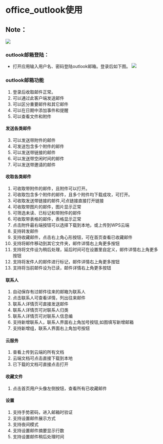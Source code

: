 
# office_outlook使用
## Note：  
 ![](https://github.com/openthos/community-analysis/blob/master/pic/using-instractions-pic/outlook.png)

### outlook邮箱登陆：  
- 打开应用输入用户名、密码登陆outlook邮箱。登录后如下图。
 ![](https://github.com/openthos/community-analysis/blob/master/pic/using-instractions-pic/tmp_7486-outlook_login-1683303190.png)

### outlook邮箱功能
1. 登录后收取邮件正常。
2. 可以通过此客户端发送邮件
3. 可以区分重要邮件和其它邮件
4. 可以在日期中添加事件和提醒
5. 可以查看文件和附件

#### 发送各类邮件
3. 可以发送带附件的邮件
4. 可发送包含多个附件的邮件
5. 可以发送带链接的邮件
6. 可以发送带空闲时间的邮件
7. 可以发送带邀请的邮件

#### 收取各类邮件
1. 可收取带附件的邮件，且附件可以打开。
2. 可收取包含多个附件的邮件，且多个附件均下载成攻，可打开。
3. 可收取发送带链接的邮件,可点链接直接打开链接
4. 可收取带图片的邮件，图片显示正常
5. 可筛选未读、已标记和带附件的邮件
6. 可收取带表格的邮件，表格显示正常
7. 点击附件最右端按钮可以选择下载到本地，或上传到WPS云端
8. 支持转发邮件
9. 支持收藏邮件，点击右上角心形按钮，可在首页查看已收藏邮件
10. 支持将邮件移动到其它文件夹，邮件详情右上角更多按钮
11. 支持将文件设为稍后处理，延后时间可在设置里自定义，邮件详情右上角更多按钮
12. 支持将发件人的邮件进行标记，邮件详情右上角更多按钮
13. 支持将当前邮件设为已读，邮件详情右上角更多按钮

#### 联系人
1. 自动保存有过邮件往来的邮箱为联系人
2. 点击联系人可查看详情，列出往来邮件
3. 联系人详情页可直接发送邮件
4. 联系人详情页可对联系人归类
5. 联系人详情页可对联系人信息编
6. 支持新增联系人，联系人界面右上角加号按钮,如图填写新增邮箱
7. 支持新增组，联系人界面右上角加号按钮

#### 云服务
1. 查看上传到云端的所有文档
2. 云端文档可点击直接下载到本地
3. 已下载的文档可直接点击打开

#### 收藏文件
1. 点击首页用户头像左侧按钮，查看所有已收藏邮件

#### 设置
1. 支持手势密码，进入邮箱时验证
2. 支持设置邮件展示方式
3. 支持夜间模式
4. 支持设置邮件摘要显示行数
5. 支持设置邮件稍后处理时间



